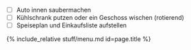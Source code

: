  - [ ] Auto innen saubermachen  
 - [ ] Kühlschrank putzen oder ein Geschoss wischen (rotierend)  
 - [ ] Speiseplan und Einkaufsliste aufstellen
<!--more-->
{%  include_relative stuff/menu.md id=page.title %}
<!--stackedit_data:
eyJoaXN0b3J5IjpbLTEzMjk2MDQ2MjBdfQ==
-->